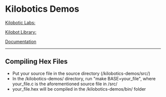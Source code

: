 # Kilobotics Demos

[Kilobotic Labs:](https://www.kilobotics.com/labs)

[Kilobot Library:](https://www.kilobotics.com/docs/index.html)

[Documentation](https://www.kilobotics.com/documentation)

---


## Compiling Hex Files

- Put your source file in the source directory (/kilobotics-demos/src/)
- In the /kilobotics-demos/ directory, run "make BASE=your_file", where your_file.c is the aforementioned source file in /src/
- your_file.hex will be compiled in the /kilobotics-demos/bin/ folder
